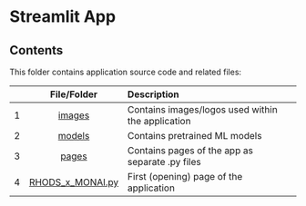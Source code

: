 # Streamlit App

## Contents 

This folder contains application source code and related files:

|  | **File/Folder**                   |                                  Description                               |
|-:|:---------------------------------:|:---------------------------------------------------------------------------|
| 1| [images](./images)  |  Contains images/logos used within the application  |
| 2| [models](./models)  |  Contains pretrained ML models |
| 3| [pages](./pages)  | Contains pages of the app as separate .py files |
| 4| [RHODS_x_MONAI.py](./RHODS_x_MONAI.py) | First (opening) page of the application |
